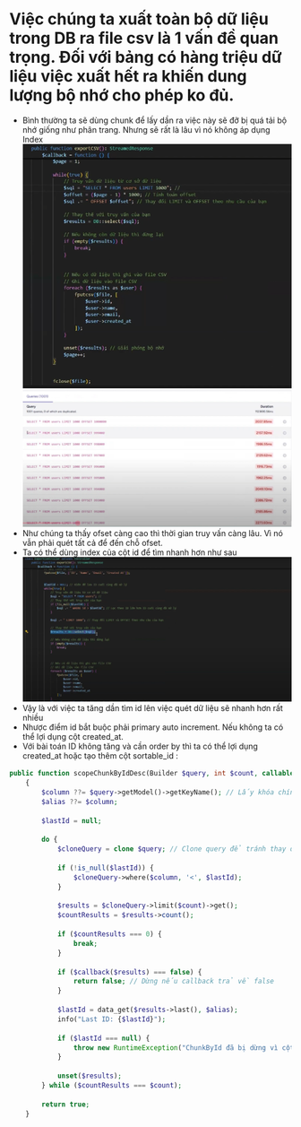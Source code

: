 # Việc chúng ta xuất toàn bộ dữ liệu trong DB ra file csv là 1 vấn đề quan trọng. Đối với bảng có hàng triệu dữ liệu việc xuất hết ra khiến dung lượng bộ nhớ cho phép ko đủ.
- Bình thường ta sẽ dùng chunk để lấy dần ra việc này sẽ đỡ bị quá tải bộ nhớ giống như phân trang. Nhưng sẽ rất là lâu vì nó không áp dụng Index
![alt text](./image/ExportCSV1.png)
![alt text](./image/ExportCSV2.png)
- Như chúng ta thấy ofset càng cao thì thời gian truy vấn càng lâu. Vì nó vẫn phải quét tất cả để đến chỗ ofset.
- Ta có thể dùng index của cột id để tìm nhanh hơn như sau
![alt text](./image/ExportCSV3.png)
- Vậy là với việc ta tăng dần tìm id lên việc quét dữ liệu sẽ nhanh hơn rất nhiều
- Nhược điểm id bắt buộc phải primary auto increment. Nếu không ta có thể lợi dụng cột created_at.
- Với bài toán ID không tăng và cần order by thì ta có thể lợi dụng created_at hoặc tạo thêm cột sortable_id :
```PHP
public function scopeChunkByIdDesc(Builder $query, int $count, callable $callback, $column = null, $alias = null)
    {
        $column ??= $query->getModel()->getKeyName(); // Lấy khóa chính mặc định
        $alias ??= $column;

        $lastId = null;

        do {
            $cloneQuery = clone $query; // Clone query để tránh thay đổi bản gốc

            if (!is_null($lastId)) {
                $cloneQuery->where($column, '<', $lastId);
            }

            $results = $cloneQuery->limit($count)->get();
            $countResults = $results->count();

            if ($countResults === 0) {
                break;
            }

            if ($callback($results) === false) {
                return false; // Dừng nếu callback trả về false
            }

            $lastId = data_get($results->last(), $alias);
            info("Last ID: {$lastId}");

            if ($lastId === null) {
                throw new RuntimeException("ChunkById đã bị dừng vì cột [{$alias}] không tồn tại trong kết quả.");
            }

            unset($results);
        } while ($countResults === $count);

        return true;
    }
```